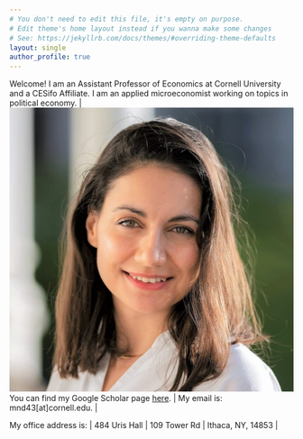 ```yaml
---
# You don't need to edit this file, it's empty on purpose.
# Edit theme's home layout instead if you wanna make some changes
# See: https://jekyllrb.com/docs/themes/#overriding-theme-defaults
layout: single
author_profile: true
---
```



Welcome! I am an Assistant Professor of Economics at Cornell University and a CESifo Affiliate. I am an applied microeconomist working on topics in political economy. | ![image info](assets/images/IMG_MD.jpg)
You can find my Google Scholar page [here](https://scholar.google.com/citations?user=kSFKH0sAAAAJ&hl=en). |
My email is: mnd43\[at]cornell.edu. |

My office address is:  |
484 Uris Hall  |
109 Tower Rd  |
Ithaca, NY, 14853 |


